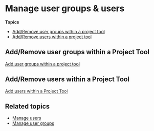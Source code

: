 # Manage user groups & users

**Topics**

- [Add/Remove user groups within a project tool](#add-user-groups-within-a-project-tool)
- [Add/Remove users within a project tool](#add-users-within-a-project-tool)

<!--- [Remove user groups from a project tool](#remove-user-groups-from-a-project-tool)-->

## Add/Remove user groups within a Project Tool

[Add user groups within a project tool](./snippets/add-remove-user-groups-in-project-tool.md ':include')

## Add/Remove users within a Project Tool

[Add users within a Project Tool](./snippets/add-remove-users-in-project-tool.md ':include')

<!--## Remove user groups from a Project Tool

[Remove user groups from a project tool]()-->


## Related topics

- [Manage users](manage-users)
- [Manage user groups](manage-user-groups)

<!--# Manage user groups & users

**Topics**

- [Manage user groups within a project tool](#manage-user-groups-within-a-project-tool)
- [Manage users within a project tool](#manage-users-within-a-project-tool)-->

<!--- [Remove user groups from a project tool](#remove-user-groups-from-a-project-tool)-->



<!--## Manage user groups within a project tool

As a Subscription Admin or a Project Admin, you can manage following within a project tool or app:  
- User groups
- Permissions or Roles  

You can manage user groups and permissions/roles for the following tools:
- Confluence
- Fortify on Demand
- Jira
- Nexus IQ
- SonarQube

### To manage user groups for your project tool or app


1. From the side menu, click **Workspace**.
    
    The `<Subscription name>` screen appears, displaying all the systems added to your subscription.

    ![view systems](./images/view-systems.png)

1. Locate the required project, and then click the project.

    > **Note:** Alternatively, click three dots for more options, and then click **Manage Project**.

1. Click the tool for which you want to manage/add user groups, and then click the **Manage User Groups** tab.

1. In the **User Group** drop-down, select the required group. 
1. In **Select Role/Permission**, select the required role or permission, and then click **Update**. 

    The roles or permissions are updated in the portal as well as respective tools. Any permissions assigned via portal will override the previously assigned permissions in the tool.

    >**Note:** Any permissions assigned via portal will override the previously assigned permissions in NexusIQ at the app level.

## Manage users within a Project Tool

As a Subscription Admin or a Project Admin, you can manage users within a project tool or app. 

You can manage users for the following tools:
- Confluence
- JIRA
- Fortify on Demand
- Nexus IQ
- SonarQube

### To manage users for your project tool or app


1. From the side menu, click **Workspace**.
    
    The `<Subscription name>` screen appears, displaying all the systems added to your subscription.

    ![view systems](./images/view-systems.png)

1. Locate the required project, and then click the project.

    > **Note:** Alternatively, click three dots for more options, and then click **Manage Project**.

1. Click the tool for which you want to manage/add user groups, and then click the **Manage Users** tab.

1. If you want to manage users for **Jira**, **Confluence**, or **SonarQube**, just follow the on-screen instructions. 
1. If you want to manage users for **NexusIQ**, within the **Manage Users** tab: 
    - In the **User** drop-down, select the required user. 
    
    >**Note:** Users will appear here only if they were added in the [TechBiz portal](https://portal.techbiz.suite.gov.sg/).

    - In **Select Role/Permission**, select the required role or permission, and then click **Update**. 

    The roles or permissions are updated in the portal as well as respective tools.

1. If you want to manage users for **Fortify on Demand**, within the **Manage Users** tab:   
    - To **Manage user access**, select values in the **User(s)** field.  
    
       >**Note:** Users will appear here only if they were added in the [TechBiz portal](https://portal.techbiz.suite.gov.sg/).

    - To **Manage user role**, select values in the **User** and **Role** fields. 
    
    The roles or permissions are updated in the portal as well as respective tools.

### Related topics

- [Manage users](manage-users)
- [Manage user groups](manage-user-groups)
-->
<!--
## Remove user groups from a project tool

As a Subscription Admin or a Project Admin, you can remove permissions and roles within a project tool or app for the following tools:
- Confluence
- Jira
- Fortify on Demand
- Nexus IQ
- SonarQube

### To remove user groups for your project tool or app


1. From the side menu, click **Projects** to view all the projects in this subscription account.  
    >**Tip:** If needed, [Switch account](manage-account).

1. Click the required project.
    > **Note:** Alternately, click three dots for more options, and then click **Manage Project**.
    
1. Click the tool for which you want to remove user groups.
1. Click **Manage**, and then click **Manage/add users**.

    The **Manage Tool** window appears. 
    
    >**Note:** If you want to manage user groups for FOD, select **Manage Users** tab.   
    > - If you want to **Manage user access**, select values in the **User(s)** field.  
    > - If you want to **Manage user role**, select values in the **User** and **Role** fields. You can click **Role glossary** to learn more about roles. 
    
1. In the **App Name** and **User Group** fields, select the App and user group for which you want to update permissions or roles.  This step is not applicable for FOD.
1. Next to the permissions or roles that you want to remove, clear the check box. This step is not applicable for FOD.
1. Click **Update**.  

    The permissions or roles are updated.
-->


<!--
1. From the **Select function** dropdown list, select **Manage/add user group**. 

1. In the Select the req

    |Available Tools|Steps|
    |---|---|
    | **Confluence** |Provide value in the **User Group** field, and then select the required permissions. 
    | **Jira** |Provide value in the **User Group** field, and then select the required roles. 
    |**Fortify on Demand** |Select **Manage user access** or **Manage user role** as required.  <br>- If you want to **Manage user access**, select values in the **User(s)** field.  <br>- If you want to **Manage user role**, select values in the **User** and **Role** fields.|   
    | **Nexus IQ**| Provide value in the **User Group** field, and then select the required roles. 
    | **SonarQube**| Provide values in the **App Name** and **User Group** fields, and then select the required permissions.<br> The **Browse** permission is selected by default along with any other permission. 
    
1. Click **Update**.

-->